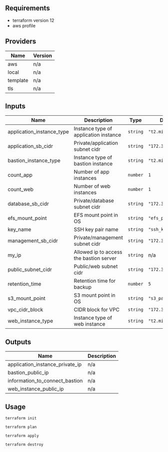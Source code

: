 ## Requirements

- terraform version 12
- aws profile

## Providers

| Name | Version |
|------|---------|
| aws | n/a |
| local | n/a |
| template | n/a |
| tls | n/a |

## Inputs

| Name | Description | Type | Default | Required |
|------|-------------|------|---------|:--------:|
| application\_instance\_type | Instance type of application instance | `string` | `"t2.micro"` | no |
| application\_sb\_cidr | Private/application subnet cidr | `string` | `"172.31.17.0/24"` | no |
| bastion\_instance\_type | Instance type of bastion instance | `string` | `"t2.micro"` | no |
| count\_app | Number of app instances | `number` | `1` | no |
| count\_web | Number of web instances | `number` | `1` | no |
| database\_sb\_cidr | Private/database subnet cidr | `string` | `"172.31.18.0/24"` | no |
| efs\_mount\_point | EFS mount point in OS | `string` | `"efs_path"` | no |
| key\_name | SSH key pair name | `string` | `"ssh_key"` | no |
| management\_sb\_cidr | Private/management subnet cidr | `string` | `"172.31.19.0/24"` | no |
| my\_ip | Allowed ip to access the bastion server | `string` | n/a | yes |
| public\_subnet\_cidr | Public/web subnet cidr | `string` | `"172.31.16.0/24"` | no |
| retention\_time | Retention time for backup | `number` | `5` | no |
| s3\_mount\_point | S3 mount point in OS | `string` | `"s3_path"` | no |
| vpc\_cidr\_block | CIDR block for VPC | `string` | `"172.31.16.0/21"` | no |
| web\_instance\_type | Instance type of web instance | `string` | `"t2.micro"` | no |

## Outputs

| Name | Description |
|------|-------------|
| application\_instance\_private\_ip | n/a |
| bastion\_public\_ip | n/a |
| information\_to\_connect\_bastion | n/a |
| web\_instance\_public\_ip | n/a |


## Usage

```
terraform init

terraform plan

terraform apply

terraform destroy
```